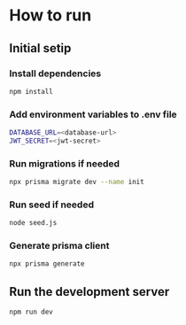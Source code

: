 # How to run

## Initial setip

### Install dependencies

```bash
npm install
```

### Add environment variables to .env file

```bash
DATABASE_URL=<database-url>
JWT_SECRET=<jwt-secret>
```


### Run migrations if needed

```bash
npx prisma migrate dev --name init
```

### Run seed if needed

```bash
node seed.js
```

### Generate prisma client
```bash
npx prisma generate
```

## Run the development server
```bash
npm run dev
```
